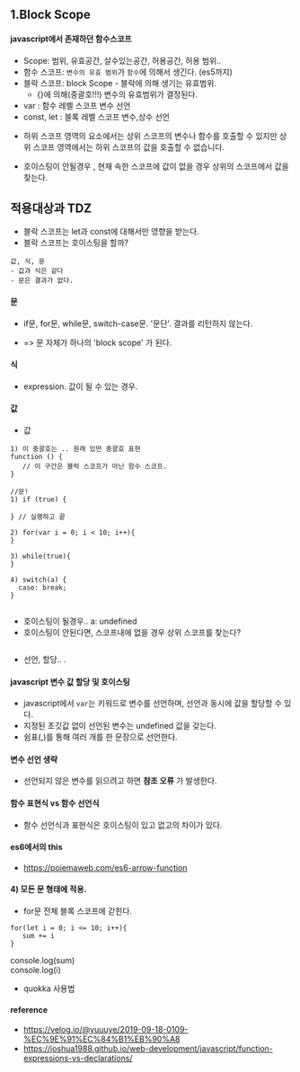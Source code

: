 ## 1.Block Scope
#### javascript에서 존재하던 함수스코프
- Scope: 범위, 유효공간, 살수있는공간, 허용공간, 허용 범위..
- 함수 스코프: `변수의 유효 범위`가 `함수`에 의해서 생긴다. (es5까지) 
- 블락 스코프: block Scope - 블락에 의해 생기는 유효범위. 
  * {}에 의해(중괄호!!!) 변수의 유효범위가 결정된다. 
- var : 함수 레벨 스코프 변수 선언
- const, let : 블록 레벨 스코프 변수,상수 선언  
* 하위 스코프 영역의 요소에서는 상위 스코프의 변수나 함수를 호출할 수 있지만 상위 스코프 영역에서는 하위 스코프의 값을 호출할 수 없습니다.  
- 호이스팅이 안될경우 , 현재 속한 스코프에 값이 없을 경우 상위의 스코프에서 값을 찾는다. 

  
##  적용대상과 TDZ
- 블락 스코프는 let과 const에 대해서만 영향을 받는다.
- 블락 스코프는 호이스팅을 할까?


```
값, 식, 문 
- 값과 식은 같다
- 문은 결과가 없다. 
```

#### 문
- if문, for문, while문, switch-case문. '문단'. 결과를 리턴하지 않는다. 
 * => 문 자체가 하나의 'block scope' 가 된다. 
   
#### 식
- expression. 값이 될 수 있는 경우. 
  
#### 값
- 값

```
1) 이 중괄호는 .. 원래 있떤 중괄호 표현
function () {
   // 이 구간은 블럭 스코프가 아닌 함수 스코프. 
}

//문!
1) if (true) {

} // 실행하고 끝

2) for(var i = 0; i < 10; i++){
}

3) while(true){
}

4) switch(a) {
  case: break;
}
  

```

- 호이스팅이 될경우.. a: undefined
- 호이스팅이 안된다면, 스코프내에 없을 경우 상위 스코프를 찾는다? 
  
```
```
 


- 선언, 할당.. .

#### javascript 변수 값 할당 및 호이스팅
- javascript에서 `var`는 키워드로 변수를 선언하며, 선언과 동시에 값을 할당할 수 있다. 
- 지정된 초깃값 없이 선언된 변수는 undefined 값을 갖는다. 
- 쉼표(,)를 통해 여러 개를 한 문장으로 선언한다. 

#### 변수 선언 생략
- 선언되지 않은 변수를 읽으려고 하면 **참조 오류** 가 발생한다. 

#### 함수 표현식 vs 함수 선언식
- 함수 선언식과 표현식은 호이스팅이 있고 없고의 차이가 있다. 

#### es6에서의 this
- https://poiemaweb.com/es6-arrow-function


#### 4) 모든 문 형태에 적용. 
- for문  전체 블록 스코프에 갇힌다. 
  
```
for(let i = 0; i <= 10; i++){
   sum += i
}

```
console.log(sum)  
console.log(i)  
  
  
- quokka 사용법

#### reference 
- https://velog.io/@yuuuye/2019-09-18-0109-%EC%9E%91%EC%84%B1%EB%90%A8
- https://joshua1988.github.io/web-development/javascript/function-expressions-vs-declarations/

  
